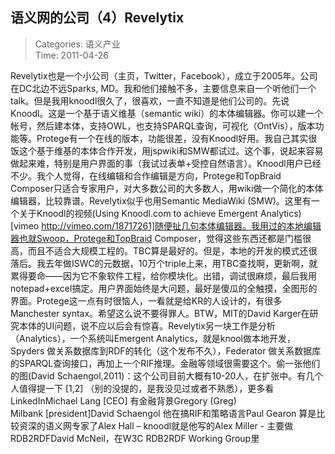 语义网的公司（4）Revelytix
---
    
> Categories: 语义产业  
> Time: 2011-04-26
    
Revelytix也是一个小公司（主页，Twitter，Facebook），成立于2005年。公司在DC北边不远Sparks, MD。我和他们接触不多，主要信息来自一个听他们一个talk。但是我用knoodl很久了，很喜欢，一直不知道是他们公司的。先说Knoodl。这是一个基于语义维基（semantic wiki）的本体编辑器。你可以建一个帐号，然后建本体，支持OWL，也支持SPARQL查询，可视化（OntVis），版本功能等。Protege有一个在线的版本，功能很差，没有Knoodl好用。我自己其实很饭这个基于维基的本体合作开发，用jspwiki和SMW都试过。这个事，说起来容易做起来难，特别是用户界面的事（我试过表单+受控自然语言）。Knoodl用户已经不少。我个人觉得，在线编辑和合作编辑是方向，Protege和TopBraid Composer只适合专家用户，对大多数公司的大多数人，用wiki做一个简化的本体编辑器，比较靠谱。Revelytix似乎也用Semantic MediaWiki (SMW)。这里有一个关于Knoodl的视频(Using Knoodl.com to achieve Emergent Analytics)[vimeo http://vimeo.com/18717261]随便扯几句本体编辑器。我用过的本地编辑器也就Swoop，Protege和TopBraid Composer，觉得这些东西还都是门槛很高，而且不适合大规模工程的。TBC算是最好的。但是，本地的开发的模式还很落后。我去年做ISWC的元数据，10万个triple上来，用TBC查找啊，更新啊，就累得要命——因为它不象软件工程，给你模块化。出错，调试很麻烦，最后我用notepad+excel搞定。用户界面始终是大问题，最好是傻瓜的全触摸，全图形的界面。Protege这一点有时很恼人，一看就是给KR的人设计的，有很多Manchester syntax。希望这么说不要得罪人。BTW，MIT的David Karger在研究本体的UI问题，说不应以后会有惊喜。Revelytix另一块工作是分析（Analytics），一个系统叫Emergent Analytics，就是knool做本地开发，Spyders 做关系数据库到RDF的转化（这个发布不久），Federator 做关系数据库的SPARQL查询接口，再加上一个RIF推理。金融等领域很需要这个。偷一张他们的图(David Schaengol,2011)：这个公司目前大概有10-20人，在扩张中。有几个人值得提一下 [1,2] （别的没提的，是我没见过或者不熟悉），更多看LinkedInMichael Lang [CEO] 有金融背景Gregory (Greg) Milbank [president]David Schaengol 他在搞RIF和策略语言Paul Gearon 算是比较资深的语义网专家了Alex Hall – knoodl就是他写的Alex Miller - 主要做RDB2RDFDavid McNeil，在W3C RDB2RDF Working Group里     
    